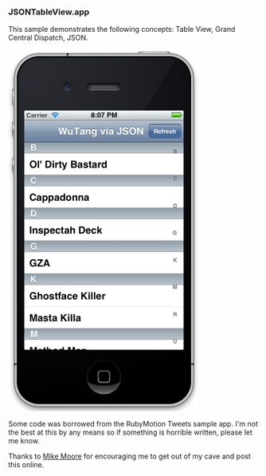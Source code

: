 ### JSONTableView.app

This sample demonstrates the following concepts: Table View, Grand Central Dispatch, JSON.

![screenshot](https://github.com/diemer/JSONTableView/blob/master/screenShot.png?raw=true "Screenshot")

Some code was borrowed from the RubyMotion Tweets sample app. I'm not the best at this by any means so if something is horrible written, please let me know.

Thanks to [Mike Moore](http://blowmage.com/ "Mike Moore") for encouraging me to get out of my cave and post this online.